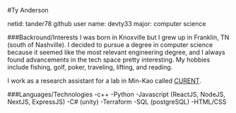 
#Ty Anderson 

netid: tander78
github user name: devty33
major: computer science

###Backround/Interests
I was born in Knoxville but I grew up in Franklin, TN (south of Nashville). I decided to pursue a degree in computer science because it seemed like the most relevant engineering degree, and I always found advancements in the tech space pretty interesting. My hobbies include fishing, golf, poker, traveling, lifting, and reading. 

I work as a research assistant for a lab in Min-Kao called [CURENT](https://curent.utk.edu/).


###Languages/Technologies
-c++
-Python
-Javascript (ReactJS, NodeJS, NextJS, ExpressJS)
-C# (unity)
-Terraform 
-SQL (postgreSQL)
-HTML/CSS
